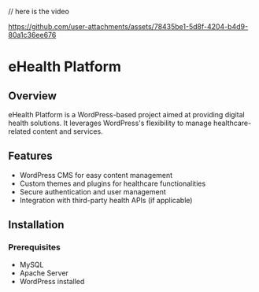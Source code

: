// here is the video 

https://github.com/user-attachments/assets/78435be1-5d8f-4204-b4d9-80a1c36ee676

  
  # eHealth Platform

## Overview
eHealth Platform is a WordPress-based project aimed at providing digital health solutions. It leverages WordPress's flexibility to manage healthcare-related content and services.

## Features
- WordPress CMS for easy content management
- Custom themes and plugins for healthcare functionalities
- Secure authentication and user management
- Integration with third-party health APIs (if applicable)

## Installation

### Prerequisites
- MySQL 
- Apache Server
- WordPress installed



